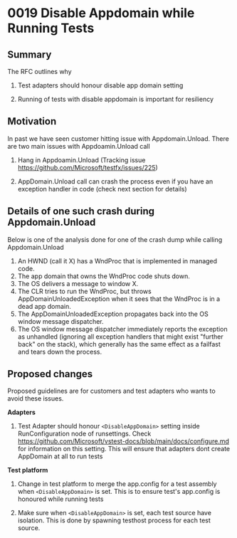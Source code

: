 # 0019 Disable Appdomain while Running Tests

## Summary
The RFC outlines why

1. Test adapters should honour disable app domain setting

2. Running of tests with disable appdomain is important for resiliency 

## Motivation
In past we have seen customer hitting issue with Appdomain.Unload. There are two main issues with Appdoamin.Unload call

1. Hang in Appdoamin.Unload (Tracking issue https://github.com/Microsoft/testfx/issues/225)

2. AppDomain.Unload call can crash the process even if you have an exception handler in code (check next section for details)


## Details of one such crash during Appdomain.Unload

Below is one of the analysis done for one of the crash dump while calling Appdomain.Unload

1.	An HWND (call it X) has a WndProc that is implemented in managed code.
2.	The app domain that owns the WndProc code shuts down.
3.	The OS delivers a message to window X.
4.	The CLR tries to run the WndProc, but throws AppDomainUnloadedException when it sees that the WndProc is in a dead app domain.
5.	The AppDomainUnloadedException propagates back into the OS window message dispatcher.
6.	The OS window message dispatcher immediately reports the exception as unhandled (ignoring all exception handlers that might exist "further back" on the stack), which generally has the same effect as a failfast and tears down the process.


## Proposed changes

Proposed guidelines are for customers and test adapters who wants to avoid these issues.

**Adapters**
1. Test Adapter should honour ```<DisableAppDomain>``` setting inside RunConfiguration node of runsettings. Check https://github.com/Microsoft/vstest-docs/blob/main/docs/configure.md for information on this setting. This will ensure that adapters dont create AppDomain at all to run tests

**Test platform**

1. Change in test platform to merge the app.config for a test assembly when ```<DisableAppDomain>``` is set. This is to ensure test's app.config is honoured while running tests

2. Make sure when ```<DisableAppDomain>``` is set, each test source have isolation. This is done by spawning testhost process for each test source.